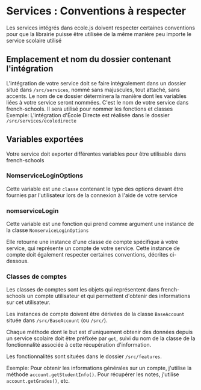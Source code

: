 # Services : Conventions à respecter

Les services intégrés dans ecole.js doivent respecter certaines conventions pour que la librairie puisse être utilisée de la même manière peu importe le service scolaire utilisé



## Emplacement et nom du dossier contenant l'intégration
L'intégration de votre service doit se faire intégralement dans un dossier situé dans `/src/services`, nommé sans majuscules, tout attaché, sans accents. Le nom de ce dossier déterminera la manière dont les variables liées à votre service seront nommées. C'est le nom de votre service dans french-schools. Il sera utilisé pour nommer les fonctions et classes
Exemple: L'intégration d'École Directe est réalisée dans le dossier `/src/services/ecoledirecte`

## Variables exportées

Votre service doit exporter différentes variables pour être utilisable dans french-schools

### NomserviceLoginOptions

Cette variable est une `classe` contenant le type des options devant être fournies par l'utilisateur lors de la connexion à l'aide de votre service

### nomserviceLogin

Cette variable est une fonction qui prend comme argument une instance de la classe `NomserviceLoginOptions`

Elle retourne une instance d'une classe de compte spécifique à votre service, qui représente un compte de votre service. Cette instance de compte doit également respecter certaines conventions, décrites ci-dessous.

### Classes de comptes

Les classes de comptes sont les objets qui représentent dans french-schools un compte utilisateur et qui permettent d'obtenir des informations sur cet utilisateur.

Les instances de compte doivent être dérivées de la classe `BaseAccount` située dans `/src/BaseAccount` (ou `/src/`).

Chaque méthode dont le but est d'uniquement obtenir des données depuis un service scolaire doit être préfixée par `get`, suivi du nom de la classe de la fonctionnalité associée à cette récupération d'information.

Les fonctionnalités sont situées dans le dossier `/src/features`.

Exemple: Pour obtenir les informations générales sur un compte, j'utilise la méthode `account.getStudentInfo()`. Pour récupérer les notes, j'utilise `account.getGrades()`, etc.
